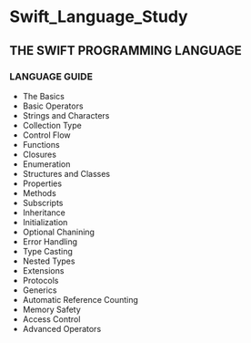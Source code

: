 # Swift_Language_Study

## THE SWIFT PROGRAMMING LANGUAGE

### LANGUAGE GUIDE

* The Basics
* Basic Operators
* Strings and Characters
* Collection Type
* Control Flow
* Functions
* Closures
* Enumeration
* Structures and Classes
* Properties
* Methods
* Subscripts
* Inheritance
* Initialization
* Optional Chanining
* Error Handling
* Type Casting
* Nested Types
* Extensions
* Protocols
* Generics
* Automatic Reference Counting
* Memory Safety
* Access Control
* Advanced Operators
